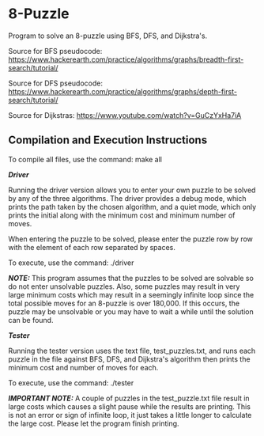 # 8-Puzzle
Program to solve an 8-puzzle using BFS, DFS, and Dijkstra's.

Source for BFS pseudocode: https://www.hackerearth.com/practice/algorithms/graphs/breadth-first-search/tutorial/

Source for DFS pseudocode: https://www.hackerearth.com/practice/algorithms/graphs/depth-first-search/tutorial/

Source for Dijkstras: https://www.youtube.com/watch?v=GuCzYxHa7iA

## Compilation and Execution Instructions

To compile all files, use the command: make all

***Driver***

Running the driver version allows you to enter your own puzzle to be solved by any of the three algorithms. The driver provides a debug mode, which prints the path taken by the chosen algorithm, and a quiet mode, which only prints the initial along with the minimum cost and minimum number of moves.

When entering the puzzle to be solved, please enter the puzzle row by row with the element of each row separated by spaces.

To execute, use the command: ./driver

***NOTE:*** This program assumes that the puzzles to be solved are solvable so do not enter unsolvable puzzles. Also, some puzzles may result in very large minimum costs which may result in a seemingly infinite loop since the total possible moves for an 8-puzzle is over 180,000. If this occurs, the puzzle may be unsolvable or you may have to wait a while until the solution can be found.


***Tester***

Running the tester version uses the text file, test_puzzles.txt, and runs each puzzle in the file against BFS, DFS, and Dijkstra's algorithm then prints the minimum cost and number of moves for each.

To execute, use the command: ./tester

***IMPORTANT NOTE:*** A couple of puzzles in the test_puzzle.txt file result in large costs which causes a slight pause while the results are printing. This is not an error or sign of infinite loop, it just takes a little longer to calculate the large cost. Please let the program finish printing.
